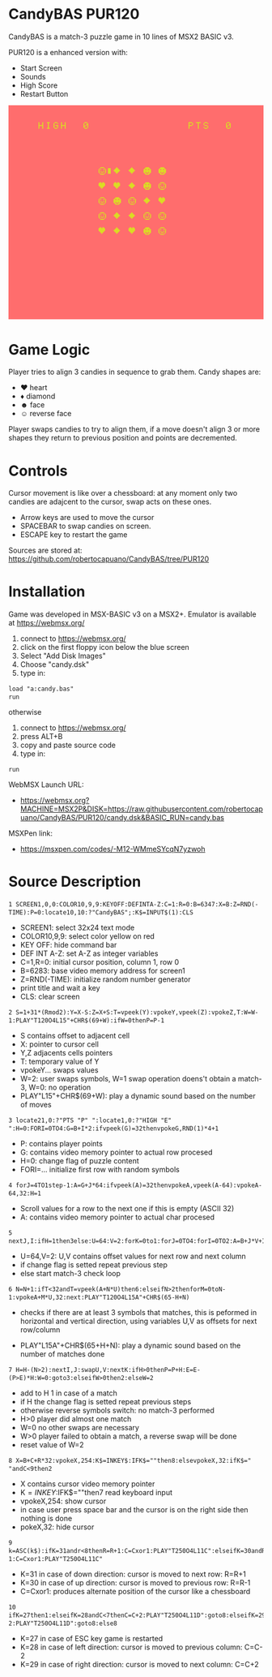 # CandyBAS PUR120
CandyBAS is a match-3 puzzle game in 10 lines of MSX2 BASIC v3.

PUR120 is a enhanced version with:
- Start Screen
- Sounds
- High Score
- Restart Button

![screenshot](screenshot.png)

# Game Logic
Player tries to align 3 candies in sequence to grab them.
Candy shapes are:
- &hearts; heart
- &diams; diamond
- &#x263B; face
- &#x263A; reverse face

Player swaps candies to try to align them, if a move doesn't align 3 or more shapes they return to previous position and points are decremented.

# Controls
Cursor movement is like over a chessboard: at any moment only two candies are adajcent to the cursor, swap acts on these ones.
- Arrow keys are used to move the cursor
- SPACEBAR to swap candies on screen.
- ESCAPE key to restart the game


Sources are stored at: https://github.com/robertocapuano/CandyBAS/tree/PUR120

# Installation
Game was developed in MSX-BASIC v3 on a MSX2+. Emulator is available at https://webmsx.org/
1. connect to https://webmsx.org/
2. click on the first floppy icon below the blue screen
3. Select "Add Disk Images"
4. Choose "candy.dsk"
5. type in:
```
load "a:candy.bas"
run
```

otherwise
1. connect to https://webmsx.org/
2. press ALT+B
3. copy and paste source code
5. type in:
```
run
```

WebMSX Launch URL:
- https://webmsx.org?MACHINE=MSX2P&DISK=https://raw.githubusercontent.com/robertocapuano/CandyBAS/PUR120/candy.dsk&BASIC_RUN=candy.bas

MSXPen link:
- https://msxpen.com/codes/-M12-WMmeSYcqN7yzwoh

# Source Description

```
1 SCREEN1,0,0:COLOR10,9,9:KEYOFF:DEFINTA-Z:C=1:R=0:B=6347:X=B:Z=RND(-TIME):P=0:locate10,10:?"CandyBAS";:K$=INPUT$(1):CLS
```
- SCREEN1: select 32x24 text mode
- COLOR10,9,9: select color yellow on red
- KEY OFF: hide command bar
- DEF INT A-Z: set A-Z as integer variables
- C=1,R=0: initial cursor position, column 1, row 0
- B=6283: base video memory address for screen1
- Z=RND(-TIME): initialize random number generator
- print title and wait a key
- CLS: clear screen

```
2 S=1+31*(Rmod2):Y=X-S:Z=X+S:T=vpeek(Y):vpokeY,vpeek(Z):vpokeZ,T:W=W-1:PLAY"T120O4L15"+CHR$(69+W):ifW=0thenP=P-1
```
- S contains offset to adjacent cell
- X: pointer to cursor cell
- Y,Z adjacents cells pointers
- T: temporary value of Y
- vpokeY... swaps values
- W=2: user swaps symbols, W=1 swap operation doens't obtain a match-3, W=0: no operation
- PLAY"L15"+CHR$(69+W): play a dynamic sound based on the number of moves

```
3 locate21,0:?"PTS "P" ":locate1,0:?"HIGH "E" ":H=0:FORI=0TO4:G=B+I*2:ifvpeek(G)=32thenvpokeG,RND(1)*4+1
```
- P: contains player points
- G: contains video memory pointer to actual row procesed
- H=0: change flag of puzzle content
- FORI=... initialize first row with random symbols

```
4 forJ=4TO1step-1:A=G+J*64:ifvpeek(A)=32thenvpokeA,vpeek(A-64):vpokeA-64,32:H=1
```
- Scroll values for a row to the next one if this is empty (ASCII 32)
- A: contains video memory pointer to actual char procesed

```
5 nextJ,I:ifH=1then3else:U=64:V=2:forK=0to1:forJ=0TO4:forI=0TO2:A=B+J*V+I*U:T=vpeek(A):N=0
```
- U=64,V=2: U,V contains offset values for next row and next column
- if change flag is setted repeat previous step
- else start match-3 check loop

```
6 N=N+1:ifT<32andT=vpeek(A+N*U)then6:elseifN>2thenforM=0toN-1:vpokeA+M*U,32:next:PLAY"T120O4L15A"+CHR$(65-H+N)
```
- checks if there are at least 3 symbols that matches, this is peformed in horizontal and vertical direction, using variables U,V as offsets for next row/column

- PLAY"L15A"+CHR$(65+H+N): play a dynamic sound based on the number of matches done
```
7 H=H-(N>2):nextI,J:swapU,V:nextK:ifH>0thenP=P+H:E=E-(P>E)*H:W=0:goto3:elseifW>0then2:elseW=2
```
- add to H 1 in case of a match
- if H the change flag is setted repeat previous steps
- otherwise reverse symbols switch: no match-3 performed
- H>0 player did almost one match
- W=0 no other swaps are necessary
- W>0 player failed to obtain a match, a reverse swap will be done
- reset value of W=2

```
8 X=B+C+R*32:vpokeX,254:K$=INKEY$:IFK$=""then8:elsevpokeX,32:ifK$=" "andC<9then2
```
- X contains cursor video memory pointer
- K$=INKEY$:IFK$=""then7 read keyboard input
- vpokeX,254: show cursor
- in case user press space bar and the cursor is on the right side then nothing is done
- pokeX,32: hide cursor

```
9 k=ASC(k$):ifK=31andr<8thenR=R+1:C=Cxor1:PLAY"T250O4L11C":elseifK=30andR>0thenR=R-1:C=Cxor1:PLAY"T250O4L11C"
```
- K=31 in case of down direction: cursor is moved to next row: R=R+1
- K=30 in case of up direction: cursor is moved to previous row: R=R-1
- C=Cxor1: produces alternate position of the cursor like a chessboard

```
10 ifK=27then1:elseifK=28andC<7thenC=C+2:PLAY"T250O4L11D":goto8:elseifK=29andC>1thenC=C-2:PLAY"T250O4L11D":goto8:else8
```
- K=27 in case of ESC key game is restarted
- K=28 in case of left direction: cursor is moved to previous column: C=C-2
- K=29 in case of right direction: cursor is moved to next column: C=C+2

